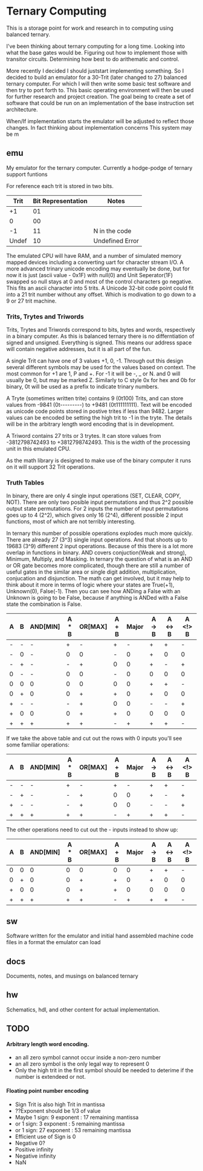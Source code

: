 # Ternary Computing

This is a storage point for work and research in to computing using balanced ternary.

I've been thinking about ternary computing for a long time. Looking into what the base gates would be. Figuring out how to implement those with transitor circuits. Determining how best to do arithematic and control.

More recently I decided I should juststart implementing something. So I decided to build an emulator for a 30-Trit (later changed to 27) balanced ternary  computer. For which I will then write some basic test software and then try to port forth to. This basic operating environment will then be used for further research and project creation. The goal being to create a set of software that could be run on an implementation of the base instruction set architecture.

When/If implementation starts the emulator will be adjusted to reflect those changes. In fact thinking about implementation concerns This system may be m

## emu
My emulator for the ternary computer.
Currently a hodge-podge of ternary support funtions

For reference each trit is stored in two bits.

| Trit | Bit Representation | Notes             |
|------|--------------------|-------------------|
| +1   | 01                 |                   |
| 0    | 00                 |                   |
| -1   | 11                 | N in the code     |
|Undef | 10                 | Undefined Error   |

The emulated CPU will have RAM, and a number of simulated memory mapped devices including a converting uart for character stream I/O. A more advanced trinary unicode encoding may eventually be done, but for now it is just (ascii value - 0x1F) with null(0) and Unit Seperator(1F) swapped so null stays at 0 and most of the control characters go negative. This fits an ascii character into 5 trits. A Unicode 32-bit code point could fit into a 21 trit number without any offset. Which is modivation to go down to a 9 or 27 trit machine.


### Trits, Trytes and Triwords
Trits, Trytes and Triwords correspond to bits, bytes and words, respectively in
a binary computer. As this is balanced ternary there is no differntiation of
signed and unsigned. Everything is signed. This means our address space will
contain negative addresses, but it is all part of the fun.

A single Trit can have one of 3 values +1, 0, -1. Through out
this design several different symbols may be used for the values based on context.
The most common for +1 are 1, P and +. For -1 it will be -, _ or N. and 0 will
usually be 0, but may be marked Z. Similarly to C style 0x for hex and 0b for
binary, 0t will be used as a prefix to indicate trinary numbers.

A Tryte (sometimes written trite) contains 9 (0t100) Trits, and can store values
from -9841 (0t---------) to +9481 (0t111111111). Text will be encoded as unicode
code points stored in postive trites if less than 9482. Larger values can be
encoded be setting the high trit to -1 in the tryte. The details will be in the
arbitrary length word encoding that is in development.

A Triword contains 27 trits or 3 trytes. It can store values from -3812798742493
to +3812798742493. This is the width of the processing unit in this emulated
CPU.

As the math library is designed to make use of the binary computer it runs on it
will support 32 Trit operations.


### Truth Tables
In binary, there are only 4 single input operations (SET, CLEAR, COPY, NOT). There
are only two posible input permutations and thus 2^2 possible output state
permutations. For 2 inputs the number of input permutations goes up to 4 (2^2),
which gives only 16 (2^4), different possible 2 input functions, most of which
are not terribly interesting.

In ternary this number of possible operations explodes much more quickly. There
are already 27 (3^3) single input operations. And that shoots up to 19683 (3^9)
different 2 input operations. Because of this there is a lot more overlap in
functions in binary. AND covers conjuction(Weak and strong), Minimum, Multiply,
and Masking. In ternary the question of what is an AND or OR gate becomes more
complicated, though there are still a number of useful gates in the similar area
or single digit addition, multiplication, conjucation and disjunction. The math
can get involved, but it may help to think about it more in terms of logic where
your states are True(+1), Unknown(0), False(-1). Then you can see how ANDing a
False with an Unknown is going to be False, because if anything is ANDed with a
False state the combination is False.

| A | B | AND[MIN] | A * B | OR[MAX] | A + B | Major  | A -> B | A <-> B | A <!> B |
|---|---|----------|-------|---------|-------|--------|--------|---------|---------|
| - | - | -        | +     | -       | +     | -      | +      | +       | -       |
| - | 0 | -        | 0     | 0       | -     | 0      | +      | 0       | 0       |
| - | + | -        | -     | +       | 0     | 0      | +      | -       | +       |
| 0 | - | -        | 0     | 0       | -     | 0      | 0      | 0       | 0       |
| 0 | 0 | 0        | 0     | 0       | 0     | 0      | +      | +       | -       |
| 0 | + | 0        | 0     | +       | +     | 0      | +      | 0       | 0       |
| + | - | -        | -     | +       | 0     | 0      | -      | -       | +       |
| + | 0 | 0        | 0     | +       | +     | 0      | 0      | 0       | 0       |
| + | + | +        | +     | +       | -     | +      | +      | +       | -       |

If we take the above table and cut out the rows with 0 inputs you'll see some
familiar operations:

| A | B | AND[MIN] | A * B | OR[MAX] | A + B | Major  | A -> B | A <-> B | A <!> B |
|---|---|----------|-------|---------|-------|--------|--------|---------|---------|
| - | - | -        | +     | -       | +     | -      | +      | +       | -       |
| - | + | -        | -     | +       | 0     | 0      | +      | -       | +       |
| + | - | -        | -     | +       | 0     | 0      | -      | -       | +       |
| + | + | +        | +     | +       | -     | +      | +      | +       | -       |

The other operations need to cut out the - inputs instead to show up:

| A | B | AND[MIN] | A * B | OR[MAX] | A + B | Major  | A -> B | A <-> B | A <!> B |
|---|---|----------|-------|---------|-------|--------|--------|---------|---------|
| 0 | 0 | 0        | 0     | 0       | 0     | 0      | +      | +       | -       |
| 0 | + | 0        | 0     | +       | +     | 0      | +      | 0       | 0       |
| + | 0 | 0        | 0     | +       | +     | 0      | 0      | 0       | 0       |
| + | + | +        | +     | +       | -     | +      | +      | +       | -       |


## sw
Software written for the emulator and initial hand assembled machine code files in a format the emulator can load

## docs
Documents, notes, and musings on balanced ternary

## hw
Schematics, hdl, and other content for actual implementation.

## TODO
#### Arbitrary length word encoding.
- an all zero symbol cannot occur inside a non-zero number
- an all zero symbol is the only legal way to represent 0
- Only the high trit in the first symbol should be needed to deterime if the number
  is extendeed or not.

#### Floating point number encoding
- Sign Trit is also high Trit in mantissa
- ??Exponent should be 1/3 of value
- Maybe 1 sign: 9 exponent : 17 remaining mantissa
- or 1 sign: 3 exponent : 5 remaining mantissa
- or 1 sign: 27 exponent : 53 remaining mantissa
- Efficient use of Sign is 0
- Negative 0?
- Positive infinity
- Negative infinity
- NaN
